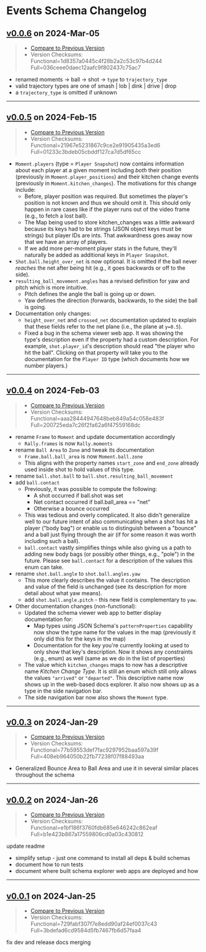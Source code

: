 # Events Schema Changelog

## [v0.0.6](https://github.com/pbv-public/events/releases/tag/v0.0.6) on 2024-Mar-05
> * [Compare to Previous Version](https://github.com/pbv-public/events/compare/v0.0.5...v0.0.6?expand=1)
> * Version Checksums: Functional=1d8357a0445c4f28b2a2c53c97b4d244 Full=036ceee0daec12aafc9f802437c75ac7

- renamed moments -> ball -> shot -> `type` to `trajectory_type`
- valid trajectory types are one of smash | lob | dink | drive | drop
- a `trajectory_type` is omitted if unknown

-------------------------------------
## [v0.0.5](https://github.com/pbv-public/events/releases/tag/v0.0.5) on 2024-Feb-15
> * [Compare to Previous Version](https://github.com/pbv-public/events/compare/v0.0.4...v0.0.5?expand=1)
> * Version Checksums: Functional=21967e5231867c9ce2e91905435a3ed6 Full=01233c3bdeb05cbddf127ca7d5df65cc

* `Moment.players` (type = `Player Snapshot`) now contains information about
  each player at a given moment including _both_ their position (previously in
  `Moment.player_positions`) and their kitchen change events (previously in
  `Moment.kitchen_changes`). The motivations for this change include:
  * Before, player position was required. But sometimes the player's position is not
    known and thus we should omit it. This should only happen in rare cases like if the
    player runs out of the video frame (e.g., to fetch a lost ball).
  * The Map being used to store kitchen_changes was a little awkward because its keys
    had to be strings (JSON object keys must be strings) but player IDs are ints. That
    awkwardness goes away now that we have an array of players.
  * If we add more per-moment player stats in the future, they'll naturally be added as
    additional keys in `Player Snapshot`.
* `Shot.ball.height_over_net` is now optional. It is omitted if the ball never _reaches_
   the net after being hit (e.g., it goes backwards or off to the side).
* `resulting_ball_movement.angles` has a revised definition for yaw and pitch which is
  more intuitive.
  * Pitch defines the angle the ball is going up or down.
  * Yaw defines the direction (forwards, backwards, to the side) the ball is going.
* Documentation only changes:
  * `height_over_net` and `crossed_net` documentation updated to explain that these
    fields refer to the net plane (i.e., the plane at `y=0.5`).
  * Fixed a bug in the schema viewer web app. It was showing the type's description even
    if the property had a custom description. For example, `shot.player_id`'s description
    should read "the player who hit the ball". Clicking on that property will take you to
    the documentation for the `Player ID` type (which documents how we number players.)

-------------------------------------
## [v0.0.4](https://github.com/pbv-public/events/releases/tag/v0.0.4) on 2024-Feb-03
> * [Compare to Previous Version](https://github.com/pbv-public/events/compare/v0.0.3...v0.0.4?expand=1)
> * Version Checksums: Functional=aaa28444947648beb849a54c058e483f Full=200725eda7c26f2fa62a6f47559168dc

* rename `Frame` to `Moment` and update documentation accordingly
  * `Rally.frames` is now `Rally.moments`
* rename `Ball Area` to `Zone` and tweak its documentation
  * `Frame.ball.ball_area` is now `Moment.ball.zone`
  * This aligns with the property names `start_zone` and `end_zone` already used inside shot to hold values of this type.
* rename `ball.shot.ball` to `ball.shot.resulting_ball_movement`
* add `ball.contact`
  * Previously, it was possible to compute the following:
    * A shot occurred if ball.shot was set
    * Net contact occurred if ball.ball_area == "net"
    * Otherwise a bounce occurred
  * This was tedious and overly complicated. It also didn't generalize well to our future intent of also communicating when a shot has hit a player ("body bag") or enable us to distinguish between a "bounce" and a ball just flying through the air (if for some reason it was worth including such a ball).
  * `ball.contact` vastly simplifies things while also giving us a path to adding new body bags (or possibly other things, e.g., "pole") in the future. Please see `ball.contact` for a description of the values this enum can take.
* rename `shot.ball.angle` to `shot.ball.angles.yaw`
  * This more clearly describes the value it contains. The description and value of the field is unchanged (see its description for more detail about what yaw means).
  * add `shot.ball.angle.pitch` - this new field is complementary to `yaw`.
* Other documentation changes (non-functional):
  * Updated the schema viewer web app to better display documentation for:
    * Map types using JSON Schema's `patternProperties` capability now show the type name
      for the values in the map (previously it only did this for the keys in the map)
    * Documentation for the key you're currently looking at used to only show that key's
      description. Now it shows any constraints (e.g., enum) as well (same as we do in
      the list of properties)
  * The value which `kitchen_changes` maps to now has a descriptive name _Kitchen Change
    Type_. It is still an enum which still only allows the values `"arrived"` or
    `"departed"`. This descriptive name now shows up in the web-based docs explorer. It
    also now shows up as a type in the side navigation bar.
  * The side navigation bar now also shows the `Moment` type.

-------------------------------------
## [v0.0.3](https://github.com/pbv-public/events/releases/tag/v0.0.3) on 2024-Jan-29
> * [Compare to Previous Version](https://github.com/pbv-public/events/compare/v0.0.2...v0.0.3?expand=1)
> * Version Checksums: Functional=77b59553def7fac9297952baa597a39f Full=408eb964050b22fb77238f07f88493aa

* Generalized Bounce Area to Ball Area and use it in several similar places throughout the schema

-------------------------------------
## [v0.0.2](https://github.com/pbv-public/events/releases/tag/v0.0.2) on 2024-Jan-26
> * [Compare to Previous Version](https://github.com/pbv-public/events/compare/v0.0.1...v0.0.2?expand=1)
> * Version Checksums: Functional=e1bf186f3760fdb685e646242c862eaf Full=b1e423b867a17559806cd0a03c430812

update readme

 * simplify setup - just one command to install all deps & build schemas
 * document how to run tests
 * document where built schema explorer web apps are deployed and how

-------------------------------------
## [v0.0.1](https://github.com/pbv-public/events/releases/tag/v0.0.1) on 2024-Jan-25
> * [Compare to Previous Version](https://github.com/pbv-public/events/compare/v0.0.1^...v0.0.1?expand=1)
> * Version Checksums: Functional=729fabf307f7e8edd90af24ef0037c43 Full=3bdefad6cd9584d5fb7467fb6d57faa4

fix dev and release docs merging

